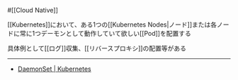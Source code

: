 #[[Cloud Native]]

[[Kubernetes]]において、ある1つの[[Kubernetes Nodes|ノード]]または各ノードに常に1つデーモンとして動作していて欲しい[[Pod]]を配置する

具体例として[[ログ]]収集、[[リバースプロキシ]]の配置等がある

---

- [DaemonSet | Kubernetes](https://kubernetes.io/docs/concepts/workloads/controllers/daemonset/)